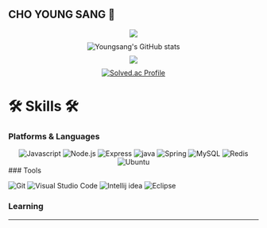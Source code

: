## CHO YOUNG SANG 👋
<div align = "center">
  <a href="https://hits.seeyoufarm.com"><img src="https://hits.seeyoufarm.com/api/count/incr/badge.svg?url=https%3A%2F%2Fgithub.com%2F0ssang&count_bg=%2379C83D&title_bg=%23555555&icon=&icon_color=%23E7E7E7&title=hits&edge_flat=false"/></a>
</div>
<div align="center">
  <!-- 첫 번째 요소 -->
  <div style="margin-top: 10px;">
    <img alt="Youngsang's GitHub stats" src="https://github-readme-stats.vercel.app/api?username=0ssang&show_icons=true&theme=radical"/>
  </div>
  
  <!-- 두 번째 요소 -->
  <div style="margin-top: 10px;">
    <a href="https://github.com/anuraghazra/github-readme-stats">
      <img align="center" src="https://github-readme-stats.vercel.app/api/top-langs?username=0ssang&layout=compact&langs_count=10&bg_color=45,C33764,1D2671&title_color=ffffff&text_color=ffffff&hide_border=False" />
    </a>
  </div>
  
  <!-- 세 번째 요소 -->
  <div style="margin-top: 10px;">
    <a href="https://solved.ac/ysys99/">
      <img alt="Solved.ac Profile" src="http://mazassumnida.wtf/api/v2/generate_badge?boj=ysys99"/>
    </a>
  </div>
</div>



# 🛠 Skills 🛠
### Platforms & Languages
<div align = "center">
  <img alt="Javascript" src="https://img.shields.io/badge/JavaScript-F7DF1E.svg?&style=flat-square&logo=JavaScript&logoColor=white"/>
  <img alt="Node.js" src="https://img.shields.io/badge/Node.js-5FA04E.svg?&style=flat-square&logo=Node.js&logoColor=white"/>
  <img alt="Express" src="https://img.shields.io/badge/Express-000000.svg?&style=flat-square&logo=Express&logoColor=white"/>
  <img alt="java" src="https://img.shields.io/badge/java-007396?style=for-the-badge&logo=java&logoColor=white">
  <img alt="Spring" src="https://img.shields.io/badge/Spring-6DB33F.svg?&style=flat-square&logo=Spring&logoColor=white"/>
  <img alt="MySQL" src="https://img.shields.io/badge/MySQL-4479A1.svg?&style=flat-square&logo=MySQL&logoColor=white"/>
  <img alt="Redis" src="https://img.shields.io/badge/Redis-FF4438.svg?&style=flat-square&logo=Redis&logoColor=white"/>
  <img alt="Ubuntu" src="https://img.shields.io/badge/Ubuntu-E95420.svg?&style=flat-square&logo=Ubuntu&logoColor=white"/>
</div>
### Tools

![Git](https://img.shields.io/badge/Git-F05032.svg?&style=flat-square&logo=Git&logoColor=white)
![Visual Studio Code](https://img.shields.io/badge/visual%20studio%20code-007ACC.svg?&style=flat-square&logo=visual%20studio%20code&logoColor=white)
![Intellij idea](https://img.shields.io/badge/Intellij%20idea-000000.svg?&style=flat-square&logo=Intellij%20idea&logoColor=white)
![Eclipse](https://img.shields.io/badge/Eclipse%20IDE-2C2255.svg?&style=flat-square&logo=Eclipse%20IDE&logoColor=white)

### Learning

---

<!--
**0ssang/0ssang** is a ✨ _special_ ✨ repository because its `README.md` (this file) appears on your GitHub profile.

Here are some ideas to get you started:

- 🔭 I’m currently working on ...
- 🌱 I’m currently learning ...
- 👯 I’m looking to collaborate on ...
- 🤔 I’m looking for help with ...
- 💬 Ask me about ...
- 📫 How to reach me: ...
- 😄 Pronouns: ...
- ⚡ Fun fact: ...
![HTML5](https://img.shields.io/badge/HTML5-E34F26.svg?&style=for-the-badge&logo=HTML5&logoColor=white)
![CSS3](https://img.shields.io/badge/CSS3-1572B6.svg?&style=for-the-badge&logo=CSS3&logoColor=white)
-->
